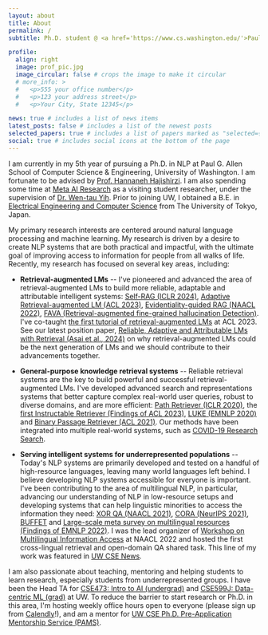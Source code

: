 ```yaml
---
layout: about
title: About
permalink: /
subtitle: Ph.D. student @ <a href='https://www.cs.washington.edu/'>Paul G. Allen School of Computer Science & Engineering, University of Washington</a><br>Visiting Student Researcher @ <a href='https://ai.meta.com/'>Meta AI</a>

profile:
  align: right
  image: prof_pic.jpg
  image_circular: false # crops the image to make it circular
  # more_info: >
  #   <p>555 your office number</p>
  #   <p>123 your address street</p>
  #   <p>Your City, State 12345</p>

news: true # includes a list of news items
latest_posts: false # includes a list of the newest posts
selected_papers: true # includes a list of papers marked as "selected={true}"
social: true # includes social icons at the bottom of the page
---
```


<!-- Write your biography here. Tell the world about yourself. Link to your favorite [subreddit](http://reddit.com). You can put a picture in, too. The code is already in, just name your picture `prof_pic.jpg` and put it in the `img/` folder.

Put your address / P.O. box / other info right below your picture. You can also disable any of these elements by editing `profile` property of the YAML header of your `_pages/about.md`. Edit `_bibliography/papers.bib` and Jekyll will render your [publications page](/al-folio/publications/) automatically.

Link to your social media connections, too. This theme is set up to use [Font Awesome icons](https://fontawesome.com/) and [Academicons](https://jpswalsh.github.io/academicons/), like the ones below. Add your Facebook, Twitter, LinkedIn, Google Scholar, or just disable all of them. -->

I am currently in my 5th year of pursuing a Ph.D. in NLP at Paul G. Allen School of Computer Science & Engineering, University of Washington. I am fortunate to be advised by [Prof. Hannaneh Hajishirzi](https://homes.cs.washington.edu/~hannaneh/index.html). I am also spending some time at [Meta AI Research](https://ai.meta.com/research/) as a visiting student researcher, under the supervision of [Dr. Wen-tau Yih](https://scottyih.org/). Prior to joining UW, I obtained a B.E. in [Electrical Engineering and Computer Science](https://www.ee.t.u-tokyo.ac.jp/en/) from The University of Tokyo, Japan.

My primary research interests are centered around natural language processing and machine learning.
My research is driven by a desire to create NLP systems that are both practical and impactful, with the ultimate goal of improving access to information for people from all walks of life.
Recently, my research has focused on several key areas, including:


- **Retrieval-augmented LMs** -- I've pioneered and advanced the area of retrieval-augmented LMs to build more reliable, adaptable and attributable intelligent systems: [Self-RAG (ICLR 2024)](https://arxiv.org/abs/2310.11511), [Adaptive Retrieval-augmented LM (ACL 2023)](https://arxiv.org/abs/2212.10511), [Evidentiality-guided RAG (NAACL 2022)](https://arxiv.org/abs/2112.08688), [FAVA (Retrieval-augmented fine-grained hallucination Detection)](https://arxiv.org/abs/2401.06855). I've co-taught [the first tutorial of retrieval-augmented LMs](https://acl2023-retrieval-lm.github.io/) at ACL 2023. See our latest position paper, [Reliable, Adaptive and Attributable LMs with Retrieval (Asai et al., 2024)](assets/pdf/ralm_position.pdf) on why retrieval-augmented LMs could be the next generation of LMs and we should contribute to their advancements together.


- **General-purpose knowledge retrieval systems** -- Reliable retrieval systems are the key to build powerful and successful retrieval-augmented LMs. I've developed advanced search and representations systems that better capture complex real-world user queries, robust to diverse domains, and are more efficient: [Path Retriever (ICLR 2020)](https://openreview.net/forum?id=SJgVHkrYDH), the [first Instructable Retriever (Findings of ACL 2023)](https://arxiv.org/abs/2211.09260), [LUKE (EMNLP 2020)](https://arxiv.org/abs/2010.01057) and [Binary Passage Retriever (ACL 2021)](https://arxiv.org/abs/2106.00882). Our methods have been integrated into multiple real-world systems, such as [COVID-19 Research Search](https://www.salesforce.com/news/stories/salesforce-research-develops-new-search-engine-to-support-the-fight-against-covid-19/).


- **Serving intelligent systems for underrepresented populations** -- Today's NLP systems are primarily developed and tested on a handful of high-resource languages, leaving many world languages left behind. I believe developing NLP systems accessible for everyone is important. I've been contributing to the area of multilingual NLP, in particular, advancing our understanding of NLP in low-resource setups and developing systems that can help linguistic minorities to access the information they need: [XOR QA (NAACL 2021)](https://arxiv.org/abs/2010.11856), [CORA (NeurIPS 2021)](https://arxiv.org/abs/2107.11976), [BUFFET](https://arxiv.org/abs/2305.14857) and [Large-scale meta survey on multilingual resources (Findings of EMNLP 2022)](https://arxiv.org/abs/2211.15649). I was the lead organizer of [Workshop on Multilingual Information Access](https://mia-workshop.github.io/) at NAACL 2022 and hosted the first cross-lingual retrieval and open-domain QA shared task. This line of my work was featured in [UW CSE News](https://news.cs.washington.edu/2022/10/20/lost-in-translation-no-more-ibm-fellowship-winner-akari-asai-asks-and-answers-big-questions-in-nlp-to-expand-information-access-to-all/).

I am also passionate about teaching, mentoring and helping students to learn research, especially students from underrepresented groups.
I have been the Head TA for [CSE473: Intro to AI (undergrad)](https://courses.cs.washington.edu/courses/cse473/23au/) and [CSE599J: Data-centric ML (grad)](https://koh.pw/cse599j/) at UW.  To reduce the barrier to start research or Ph.D. in this area, I'm hosting weekly office hours open to everyone (please sign up from [Calendly](https://calendly.com/akari-asai/office-hour)!), and am a mentor for [UW CSE Ph.D. Pre-Application Mentorship Service (PAMS)](https://www.cs.washington.edu/academics/phd/admissions/pams).
